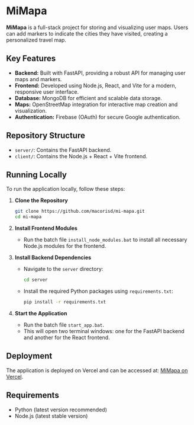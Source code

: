 # MiMapa

**MiMapa** is a full-stack project for storing and visualizing user maps. Users can add markers to indicate the cities they have visited, creating a personalized travel map.

## Key Features
- **Backend:** Built with FastAPI, providing a robust API for managing user maps and markers.
- **Frontend:** Developed using Node.js, React, and Vite for a modern, responsive user interface.
- **Database:** MongoDB for efficient and scalable data storage.
- **Maps:** OpenStreetMap integration for interactive map creation and visualization.
- **Authentication:** Firebase (OAuth) for secure Google authentication.

## Repository Structure
- `server/`: Contains the FastAPI backend.
- `client/`: Contains the Node.js + React + Vite frontend.

## Running Locally
To run the application locally, follow these steps:

1. **Clone the Repository**
   ```bash
   git clone https://github.com/macorisd/mi-mapa.git
   cd mi-mapa
   ```

2. **Install Frontend Modules**
   - Run the batch file `install_node_modules.bat` to install all necessary Node.js modules for the frontend.

3. **Install Backend Dependencies**
   - Navigate to the `server` directory:
     ```bash
     cd server
     ```
   - Install the required Python packages using `requirements.txt`:
     ```bash
     pip install -r requirements.txt
     ```

4. **Start the Application**
   - Run the batch file `start_app.bat`.
   - This will open two terminal windows: one for the FastAPI backend and another for the React frontend.

## Deployment
The application is deployed on Vercel and can be accessed at: [MiMapa on Vercel](https://mi-mapa-client.vercel.app/).

## Requirements
- Python (latest version recommended)
- Node.js (latest stable version)